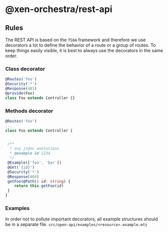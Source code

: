 # @xen-orchestra/rest-api

## Rules

The REST API is based on the `TSOA` framework and therefore we use decorators a lot to define the behavior of a route or a group of routes. To keep things easily visible, it is best to always use the decorators in the same order.

### Class decorator

```ts
@Routes('foo')
@Security('*')
@Response(401)
@provide(Foo)
class Foo extends Controller {}
```

### Methods decorator

```ts
@Routes('foo')
...
class Foo extends Controller {


 /**
  * any jsdoc anotations
  * @example id 1234
  */
 @Example(['foo', 'bar'])
 @Get('{id}')
 @Security('*')
 @Response(404)
 getFoo(@Path() id: string) {
    return this.getFoo(id)
 }
}
```

### Examples

In order not to pollute important decorators, all example structures should be in a separate file. `src/open-api/examples/<resource>.example.mts`

